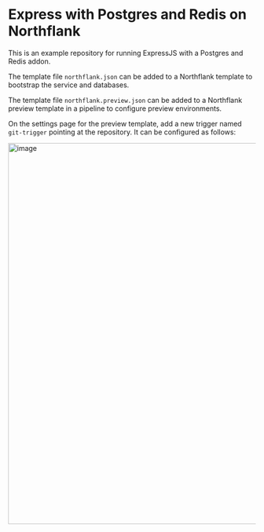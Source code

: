 # Express with Postgres and Redis on Northflank

This is an example repository for running ExpressJS with a Postgres and Redis addon.

The template file `northflank.json` can be added to a Northflank template to bootstrap the service and databases.

The template file `northflank.preview.json` can be added to a Northflank preview template in a pipeline to configure preview environments.

On the settings page for the preview template, add a new trigger named `git-trigger` pointing at the repository. It can be configured as follows:

<img width="776" alt="image" src="https://github.com/northflank-examples/express-postgres-redis/assets/2884663/8461d959-a690-4ada-b2f0-5c640a7d9db2">
